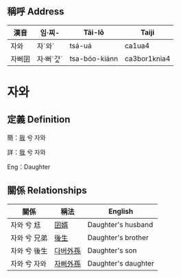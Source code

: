 

## 稱呼 Address

漢音 | 임·찌- | Tâi-lô | Taiji
--- | --- | --- | --- 
자와 | 자ˊ와ˊ | tsá-uá | ca1ua4 
자뻐囝 | 자·뻐ˊ갸ᇫˊ | tsa-bóo-kiánn | ca3bor1knia4 
# 자와
## 定義 Definition
簡：[我](member1.md) 兮 자와

詳：[我](member1.md) 兮 자와

Eng：Daughter

## 關係 Relationships

關係 | 稱法 | English
--- | --- | --- 
자와 兮 尪 | [囝婿](member68.md) | Daughter's husband
자와 兮 兄弟 | [後生](member19.md) | Daughter's brother
자와 兮 後生 | [다버外孫](member55.md) | Daughter's son
자와 兮 자와 | [자뻐外孫](member56.md) | Daughter's daughter
